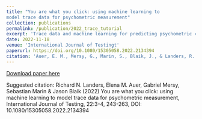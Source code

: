 ```yaml
---
title: "You are what you click: using machine learning to
model trace data for psychometric measurement"
collection: publications
permalink: /publication/2022_trace_tutorial
excerpt: 'Trace data and machine learning for predicting psychometric criteria.'
date: 2022-11-18
venue: 'International Journal of Testingt'
paperurl: https://doi.org/10.1080/15305058.2022.2134394
citation: 'Auer, E. M., Mersy, G., Marin, S., Blaik, J., & Landers, R. N. (2022). Using machine learning to model trace behavioral data from a game-based assessment. <i>International Journal of Selection and Assessment</i>, 30, 82–102. https://doi.org/10.1111/ijsa.12363'
---
```

[Download paper here](https://doi.org/10.1080/15305058.2022.2134394)

Suggested citation:
Richard N. Landers, Elena M. Auer, Gabriel Mersy, Sebastian Marin & Jason Blaik (2022) You are what you click: using machine learning to model trace data for psychometric measurement, International Journal of Testing, 22:3-4, 243-263, DOI: 10.1080/15305058.2022.2134394
